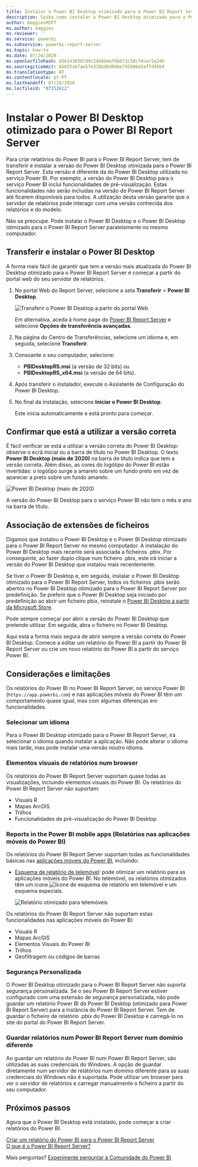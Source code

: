 ```yaml
---
title: Instalar o Power BI Desktop otimizado para o Power BI Report Server
description: Saiba como instalar o Power BI Desktop otimizado para o Power BI Report Server
author: maggiesMSFT
ms.author: maggies
ms.reviewer: ''
ms.service: powerbi
ms.subservice: powerbi-report-server
ms.topic: how-to
ms.date: 07/24/2020
ms.openlocfilehash: d361430387d9c24b8b4ef0b673c50cf4cec5a24b
ms.sourcegitcommit: 65025ab7ae57e338bdbd94be795886e5affd45b4
ms.translationtype: HT
ms.contentlocale: pt-PT
ms.lasthandoff: 07/28/2020
ms.locfileid: "87252612"
---
```

# <a name="install-power-bi-desktop-optimized-for-power-bi-report-server"></a>Instalar o Power BI Desktop otimizado para o Power BI Report Server

Para criar relatórios do Power BI para o Power BI Report Server, tem de transferir e instalar a versão do Power BI Desktop otimizada para o Power BI Report Server. Esta versão é diferente da do Power BI Desktop utilizada no serviço Power BI. Por exemplo, a versão do Power BI Desktop para o serviço Power BI inclui funcionalidades de pré-visualização. Estas funcionalidades não serão incluídas na versão do Power BI Report Server até ficarem disponíveis para todos. A utilização desta versão garante que o servidor de relatórios pode interagir com uma versão conhecida dos relatórios e do modelo. 

Não se preocupe. Pode instalar o Power BI Desktop e o Power BI Desktop otimizado para o Power BI Report Server paralelamente no mesmo computador.

## <a name="download-and-install-power-bi-desktop"></a>Transferir e instalar o Power BI Desktop

A forma mais fácil de garantir que tem a versão mais atualizada do Power BI Desktop otimizado para o Power BI Report Server é começar a partir do portal web do seu servidor de relatórios.

1. No portal Web do Report Server, selecione a seta **Transferir** > **Power BI Desktop**.

    ![Transferir o Power BI Desktop a partir do portal Web](media/install-powerbi-desktop/report-server-download-web-portal.png)

    Em alternativa, aceda à home page do [Power BI Report Server](https://powerbi.microsoft.com/report-server/) e selecione **Opções de transferência avançadas**.

2. Na página do Centro de Transferências, selecione um idioma e, em seguida, selecione **Transferir**.

3. Consoante o seu computador, selecione: 

    - **PBIDesktopRS.msi** (a versão de 32 bits) ou
    - **PBIDesktopRS_x64.msi** (a versão de 64 bits).

1. Após transferir o instalador, execute o Assistente de Configuração do Power BI Desktop.

2. No final da instalação, selecione **Iniciar o Power BI Desktop**.

    Este inicia automaticamente e está pronto para começar.

## <a name="verify-youre-using-the-correct-version"></a>Confirmar que está a utilizar a versão correta
É fácil verificar se está a utilizar a versão correta do Power BI Desktop: observe o ecrã inicial ou a barra de título no Power BI Desktop. O texto **Power BI Desktop (maio de 2020)** na barra de título indica que tem a versão correta. Além disso, as cores do logótipo do Power BI estão invertidas: o logótipo surge a amarelo sobre um fundo preto em vez de aparecer a preto sobre um fundo amarelo.

![Power BI Desktop (maio de 2020)](media/install-powerbi-desktop/power-bi-report-server-desktop-may-2020.png)

A versão do Power BI Desktop para o serviço Power BI não tem o mês e ano na barra de título.

## <a name="file-extension-association"></a>Associação de extensões de ficheiros
Digamos que instalou o Power BI Desktop e o Power BI Desktop otimizado para o Power BI Report Server no mesmo computador. A instalação do Power BI Desktop mais recente será associada a ficheiros .pbix. Por conseguinte, ao fazer duplo clique num ficheiro .pbix, este irá iniciar a versão do Power BI Desktop que instalou mais recentemente.

Se tiver o Power BI Desktop e, em seguida, instalar o Power BI Desktop otimizado para o Power BI Report Server, todos os ficheiros .pbix serão abertos no Power BI Desktop otimizado para o Power BI Report Server por predefinição. Se preferir que o Power BI Desktop seja iniciado por predefinição ao abrir um ficheiro pbix, reinstale o [Power BI Desktop a partir da Microsoft Store](https://aka.ms/pbidesktopstore).

Pode sempre começar por abrir a versão do Power BI Desktop que pretende utilizar. Em seguida, abra o ficheiro no Power BI Desktop.

Aqui está a forma mais segura de abrir sempre a versão correta do Power BI Desktop. Comece a editar um relatório do Power BI a partir do Power BI Report Server ou crie um novo relatório do Power BI a partir do serviço Power BI.

## <a name="considerations-and-limitations"></a>Considerações e limitações

Os relatórios do Power BI no Power BI Report Server, no serviço Power BI (`https://app.powerbi.com`) e nas aplicações móveis do Power BI têm um comportamento quase igual, mas com algumas diferenças em funcionalidades.

### <a name="selecting-a-language"></a>Selecionar um idioma

Para o Power BI Desktop otimizado para o Power BI Report Server, irá selecionar o idioma quando instalar a aplicação. Não pode alterar o idioma mais tarde, mas pode instalar uma versão noutro idioma.

### <a name="report-visuals-in-a-browser"></a>Elementos visuais de relatórios num browser

Os relatórios do Power BI Report Server suportam quase todas as visualizações, incluindo elementos visuais do Power BI. Os relatórios do Power BI Report Server não suportam:

* Visuais R
* Mapas ArcGIS
* Trilhos
* Funcionalidades de pré-visualização do Power BI Desktop

### <a name="reports-in-the-power-bi-mobile-apps"></a>Reports in the Power BI mobile apps (Relatórios nas aplicações móveis do Power BI)

Os relatórios do Power BI Report Server suportam todas as funcionalidades básicas nas [aplicações móveis do Power BI](../consumer/mobile/mobile-apps-for-mobile-devices.md), incluindo:

* [Esquema de relatório de telemóvel](../create-reports/desktop-create-phone-report.md): pode otimizar um relatório para as aplicações móveis do Power BI. No telemóvel, os relatórios otimizados têm um ícone ![Ícone de esquema de relatório em telemóvel](media/install-powerbi-desktop/power-bi-rs-mobile-optimized-icon.png) e um esquema especiais.
  
    ![Relatório otimizado para telemóveis](media/install-powerbi-desktop/power-bi-rs-mobile-optimized-report.png)

Os relatórios do Power BI Report Server não suportam estas funcionalidades nas aplicações móveis do Power BI:

* Visuais R
* Mapas ArcGIS
* Elementos Visuais do Power BI
* Trilhos
* Geofiltragem ou códigos de barras

### <a name="custom-security"></a>Segurança Personalizada

O Power BI Desktop otimizado para o Power BI Report Server não suporta segurança personalizada. Se o seu Power BI Report Server estiver configurado com uma extensão de segurança personalizada, não pode guardar um relatório Power BI do Power BI Desktop (otimizado para Power BI Report Server) para a instância do Power BI Report Server. Tem de guardar o ficheiro de relatório .pbix do Power BI Desktop e carregá-lo no site do portal do Power BI Report Server.

### <a name="saving-reports-to-a-power-bi-report-server-in-a-different-domain"></a>Guardar relatórios num Power BI Report Server num domínio diferente

Ao guardar um relatório do Power BI num Power BI Report Server, são utilizadas as suas credenciais do Windows. A opção de guardar diretamente num servidor de relatórios num domínio diferente para as suas credenciais do Windows não é suportada. Pode utilizar um browser para ver o servidor de relatórios e carregar manualmente o ficheiro a partir do seu computador.

## <a name="next-steps"></a>Próximos passos

Agora que o Power BI Desktop está instalado, pode começar a criar relatórios do Power BI.

[Criar um relatório do Power BI para o Power BI Report Server](quickstart-create-powerbi-report.md)  
[O que é o Power BI Report Server?](get-started.md)

Mais perguntas? [Experimente perguntar à Comunidade do Power BI](https://community.powerbi.com/)

